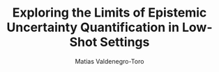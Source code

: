 ---
paperId: 4
author: Matias Valdenegro-Toro
publicationauthor: Valdenegro-Toro, M.
title: Exploring the Limits of Epistemic Uncertainty Quantification in Low-Shot Settings
pdf: --
poster: Poster_Valdenegro-Toro.pdf
alt: --
type: Poster
topic: Deep Learning
subtopic: Uncertainty Quantification
link: --
conference: neurips
year: 2021
tags: neurips-2021
location: Virtual
---